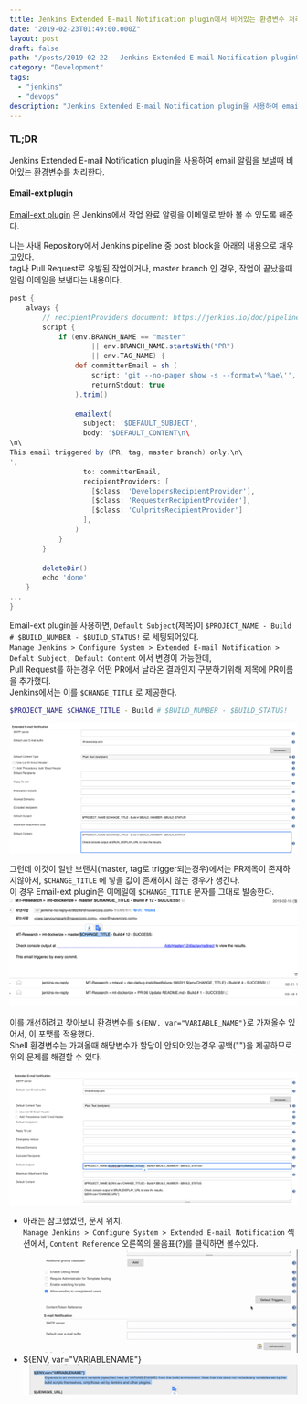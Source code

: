 ```yaml
---
title: Jenkins Extended E-mail Notification plugin에서 비어있는 환경변수 처리
date: "2019-02-23T01:49:00.000Z"
layout: post
draft: false
path: "/posts/2019-02-22---Jenkins-Extended-E-mail-Notification-plugin에서-비어있는-환경변수-처리"
category: "Development"
tags:
  - "jenkins"
  - "devops"
description: "Jenkins Extended E-mail Notification plugin을 사용하여 email 알림을 보낸다."
---
```


### TL;DR
Jenkins Extended E-mail Notification plugin을 사용하여 email 알림을 보낼때 비어있는 환경변수를 처리한다. 


#### Email-ext plugin
[Email-ext plugin](https://wiki.jenkins.io/display/JENKINS/Email-ext+plugin) 은 Jenkins에서 작업 완료 알림을 이메일로 받아 볼 수 있도록 해준다.

나는 사내 Repository에서 Jenkins pipeline 중 post block을 아래의 내용으로 채우고있다.<br/>
tag나 Pull Request로 유발된 작업이거나, master branch 인 경우, 작업이 끝났을때 알림 이메일을 보낸다는 내용이다.<br/> 
```groovy
post {
    always {
        // recipientProviders document: https://jenkins.io/doc/pipeline/steps/email-ext/
        script {
            if (env.BRANCH_NAME == "master"
                    || env.BRANCH_NAME.startsWith("PR")
                    || env.TAG_NAME) {
                def committerEmail = sh (
                    script: 'git --no-pager show -s --format=\'%ae\'',
                    returnStdout: true
                ).trim()

                emailext(
                  subject: '$DEFAULT_SUBJECT',
                  body: '$DEFAULT_CONTENT\n\
\n\
This email triggered by (PR, tag, master branch) only.\n\
',
                  to: committerEmail,
                  recipientProviders: [
                    [$class: 'DevelopersRecipientProvider'],
                    [$class: 'RequesterRecipientProvider'],
                    [$class: 'CulpritsRecipientProvider']
                  ],
                )
            }
        }

        deleteDir()
        echo 'done'
    }
...
}
```

Email-ext plugin을 사용하면, `Default Subject`(제목)이 `$PROJECT_NAME - Build # $BUILD_NUMBER - $BUILD_STATUS!` 로 세팅되어있다.<br/>
`Manage Jenkins > Configure System > Extended E-mail Notification > Defalt Subject, Default Content` 에서 변경이 가능한데,<br/>
Pull Request를 하는경우 어떤 PR에서 날라온 결과인지 구분하기위해 제목에 PR이름을 추가했다.<br/>
Jenkins에서는 이를 `$CHANGE_TITLE` 로 제공한다.<br/>
```bash
$PROJECT_NAME $CHANGE_TITLE - Build # $BUILD_NUMBER - $BUILD_STATUS!
```
![before_setting.png](./before_setting.png)

그런데 이것이 일반 브랜치(master, tag로 trigger되는경우)에서는 PR제목이 존재하지않아서, `$CHANGE_TITLE` 에 넣을 값이 존재하지 않는 경우가 생긴다.<br/>
이 경우 Email-ext plugin은 이메일에 `$CHANGE_TITLE` 문자를 그대로 발송한다.<br/>
![prev_example.png](./prev_example.png)

이를 개선하려고 찾아보니 환경변수를 `${ENV, var="VARIABLE_NAME"}`로 가져올수 있어서, 이 포맷를 적용했다.<br/>
Shell 환경변수는 가져올때 해당변수가 할당이 안되어있는경우 공백("")을 제공하므로 위의 문제를 해결할 수 있다.<br/>   
![env_setting.png](./env_setting.png)

- 아래는 참고했었던, 문서 위치.<br/>
`Manage Jenkins > Configure System > Extended E-mail Notification` 섹션에서, `Content Reference` 오른쪽의 물음표(?)를 클릭하면 볼수있다.  
![reference_gif.gif](./reference_gif.gif)
- ${ENV, var="VARIABLENAME"}
![reference.png](./reference.png)
